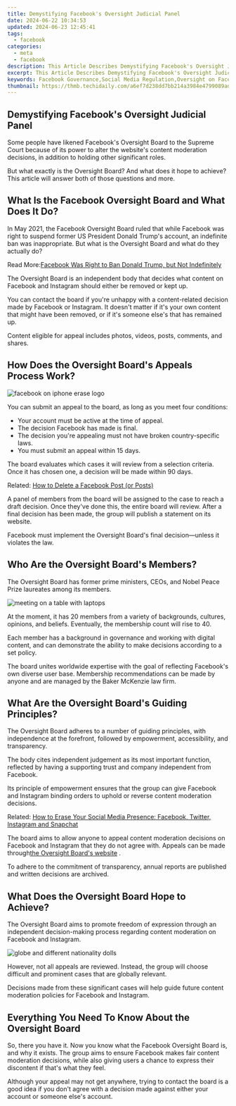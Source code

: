 ```yaml
---
title: Demystifying Facebook's Oversight Judicial Panel
date: 2024-06-22 10:34:53
updated: 2024-06-23 12:45:41
tags:
  - facebook
categories:
  - meta
  - facebook
description: This Article Describes Demystifying Facebook's Oversight Judicial Panel
excerpt: This Article Describes Demystifying Facebook's Oversight Judicial Panel
keywords: Facebook Governance,Social Media Regulation,Oversight on Facebook Panel,Facebook Oversight Judicial Committee,Social Media Ethics Panel,Digital Platform Accountability,Facebook Advertising Compliance
thumbnail: https://thmb.techidaily.com/a6ef7d238dd7bb214a3984e4799089ad86b5e4b6f433cd32ec9f580258b7206c.jpg
---
```


## Demystifying Facebook's Oversight Judicial Panel

 Some people have likened Facebook's Oversight Board to the Supreme Court because of its power to alter the website's content moderation decisions, in addition to holding other significant roles.

 But what exactly is the Oversight Board? And what does it hope to achieve? This article will answer both of those questions and more.

## What Is the Facebook Oversight Board and What Does It Do?

 In May 2021, the Facebook Oversight Board ruled that while Facebook was right to suspend former US President Donald Trump's account, an indefinite ban was inappropriate. But what is the Oversight Board and what do they actually do?

 Read More:[Facebook Was Right to Ban Donald Trump, but Not Indefinitely](https://www.makeuseof.com/donald-trump-facebook-ban-upheld-oversight-board/)

 The Oversight Board is an independent body that decides what content on Facebook and Instagram should either be removed or kept up.

 You can contact the board if you're unhappy with a content-related decision made by Facebook or Instagram. It doesn't matter if it's your own content that might have been removed, or if it's someone else's that has remained up.

 Content eligible for appeal includes photos, videos, posts, comments, and shares.

## How Does the Oversight Board's Appeals Process Work?

![facebook on iphone erase logo](https://static1.makeuseofimages.com/wordpress/wp-content/uploads/2021/04/facebook-iphone.jpg)

 You can submit an appeal to the board, as long as you meet four conditions:

* Your account must be active at the time of appeal.
* The decision Facebook has made is final.
* The decision you're appealing must not have broken country-specific laws.
* You must submit an appeal within 15 days.

 The board evaluates which cases it will review from a selection criteria. Once it has chosen one, a decision will be made within 90 days.

 Related: [How to Delete a Facebook Post (or Posts)](https://www.makeuseof.com/how-to-delete-facebook-posts/)

 A panel of members from the board will be assigned to the case to reach a draft decision. Once they've done this, the entire board will review. After a final decision has been made, the group will publish a statement on its website.

 Facebook must implement the Oversight Board's final decision—unless it violates the law.

## Who Are the Oversight Board's Members?

 The Oversight Board has former prime ministers, CEOs, and Nobel Peace Prize laureates among its members.

![meeting on a table with laptops](https://static1.makeuseofimages.com/wordpress/wp-content/uploads/2021/05/table-meeting.jpg)

 At the moment, it has 20 members from a variety of backgrounds, cultures, opinions, and beliefs. Eventually, the membership count will rise to 40.

 Each member has a background in governance and working with digital content, and can demonstrate the ability to make decisions according to a set policy.

 The board unites worldwide expertise with the goal of reflecting Facebook's own diverse user base. Membership recommendations can be made by anyone and are managed by the Baker McKenzie law firm.

## What Are the Oversight Board's Guiding Principles?

 The Oversight Board adheres to a number of guiding principles, with independence at the forefront, followed by empowerment, accessibility, and transparency.

 The body cites independent judgement as its most important function, reflected by having a supporting trust and company independent from Facebook.

 Its principle of empowerment ensures that the group can give Facebook and Instagram binding orders to uphold or reverse content moderation decisions.

 Related: [How to Erase Your Social Media Presence: Facebook, Twitter, Instagram and Snapchat](https://www.makeuseof.com/tag/delete-social-media/)

 The board aims to allow anyone to appeal content moderation decisions on Facebook and Instagram that they do not agree with. Appeals can be made through[the Oversight Board's website](https://oversightboard.com/) .

 To adhere to the commitment of transparency, annual reports are published and written decisions are archived.

## What Does the Oversight Board Hope to Achieve?

 The Oversight Board aims to promote freedom of expression through an independent decision-making process regarding content moderation on Facebook and Instagram.

![globe and different nationality dolls](https://static1.makeuseofimages.com/wordpress/wp-content/uploads/2021/05/globe-dolls.jpg)

 However, not all appeals are reviewed. Instead, the group will choose difficult and prominent cases that are globally relevant.

 Decisions made from these significant cases will help guide future content moderation policies for Facebook and Instagram.

## Everything You Need To Know About the Oversight Board

 So, there you have it. Now you know what the Facebook Oversight Board is, and why it exists. The group aims to ensure Facebook makes fair content moderation decisions, while also giving users a chance to express their discontent if that's what they feel.

 Although your appeal may not get anywhere, trying to contact the board is a good idea if you don't agree with a decision made against either your account or someone else's account.


<ins class="adsbygoogle"
     style="display:block"
     data-ad-format="autorelaxed"
     data-ad-client="ca-pub-7571918770474297"
     data-ad-slot="1223367746"></ins>



<ins class="adsbygoogle"
     style="display:block"
     data-ad-client="ca-pub-7571918770474297"
     data-ad-slot="8358498916"
     data-ad-format="auto"
     data-full-width-responsive="true"></ins>
